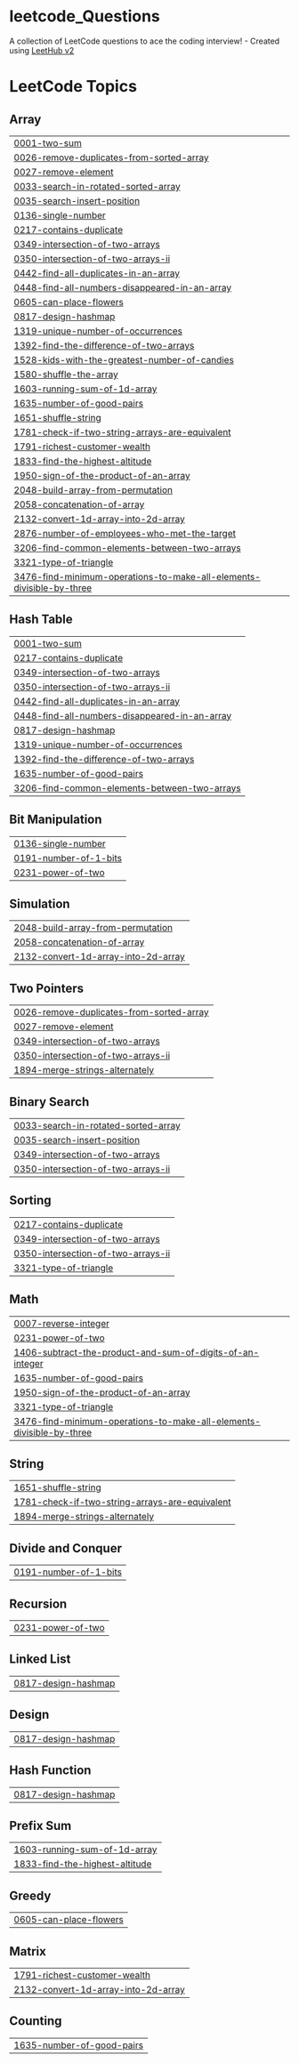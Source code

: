 # leetcode_Questions
A collection of LeetCode questions to ace the coding interview! - Created using [LeetHub v2](https://github.com/arunbhardwaj/LeetHub-2.0)

<!---LeetCode Topics Start-->
# LeetCode Topics
## Array
|  |
| ------- |
| [0001-two-sum](https://github.com/muhammadshehzaib/leetcode_Questions/tree/master/0001-two-sum) |
| [0026-remove-duplicates-from-sorted-array](https://github.com/muhammadshehzaib/leetcode_Questions/tree/master/0026-remove-duplicates-from-sorted-array) |
| [0027-remove-element](https://github.com/muhammadshehzaib/leetcode_Questions/tree/master/0027-remove-element) |
| [0033-search-in-rotated-sorted-array](https://github.com/muhammadshehzaib/leetcode_Questions/tree/master/0033-search-in-rotated-sorted-array) |
| [0035-search-insert-position](https://github.com/muhammadshehzaib/leetcode_Questions/tree/master/0035-search-insert-position) |
| [0136-single-number](https://github.com/muhammadshehzaib/leetcode_Questions/tree/master/0136-single-number) |
| [0217-contains-duplicate](https://github.com/muhammadshehzaib/leetcode_Questions/tree/master/0217-contains-duplicate) |
| [0349-intersection-of-two-arrays](https://github.com/muhammadshehzaib/leetcode_Questions/tree/master/0349-intersection-of-two-arrays) |
| [0350-intersection-of-two-arrays-ii](https://github.com/muhammadshehzaib/leetcode_Questions/tree/master/0350-intersection-of-two-arrays-ii) |
| [0442-find-all-duplicates-in-an-array](https://github.com/muhammadshehzaib/leetcode_Questions/tree/master/0442-find-all-duplicates-in-an-array) |
| [0448-find-all-numbers-disappeared-in-an-array](https://github.com/muhammadshehzaib/leetcode_Questions/tree/master/0448-find-all-numbers-disappeared-in-an-array) |
| [0605-can-place-flowers](https://github.com/muhammadshehzaib/leetcode_Questions/tree/master/0605-can-place-flowers) |
| [0817-design-hashmap](https://github.com/muhammadshehzaib/leetcode_Questions/tree/master/0817-design-hashmap) |
| [1319-unique-number-of-occurrences](https://github.com/muhammadshehzaib/leetcode_Questions/tree/master/1319-unique-number-of-occurrences) |
| [1392-find-the-difference-of-two-arrays](https://github.com/muhammadshehzaib/leetcode_Questions/tree/master/1392-find-the-difference-of-two-arrays) |
| [1528-kids-with-the-greatest-number-of-candies](https://github.com/muhammadshehzaib/leetcode_Questions/tree/master/1528-kids-with-the-greatest-number-of-candies) |
| [1580-shuffle-the-array](https://github.com/muhammadshehzaib/leetcode_Questions/tree/master/1580-shuffle-the-array) |
| [1603-running-sum-of-1d-array](https://github.com/muhammadshehzaib/leetcode_Questions/tree/master/1603-running-sum-of-1d-array) |
| [1635-number-of-good-pairs](https://github.com/muhammadshehzaib/leetcode_Questions/tree/master/1635-number-of-good-pairs) |
| [1651-shuffle-string](https://github.com/muhammadshehzaib/leetcode_Questions/tree/master/1651-shuffle-string) |
| [1781-check-if-two-string-arrays-are-equivalent](https://github.com/muhammadshehzaib/leetcode_Questions/tree/master/1781-check-if-two-string-arrays-are-equivalent) |
| [1791-richest-customer-wealth](https://github.com/muhammadshehzaib/leetcode_Questions/tree/master/1791-richest-customer-wealth) |
| [1833-find-the-highest-altitude](https://github.com/muhammadshehzaib/leetcode_Questions/tree/master/1833-find-the-highest-altitude) |
| [1950-sign-of-the-product-of-an-array](https://github.com/muhammadshehzaib/leetcode_Questions/tree/master/1950-sign-of-the-product-of-an-array) |
| [2048-build-array-from-permutation](https://github.com/muhammadshehzaib/leetcode_Questions/tree/master/2048-build-array-from-permutation) |
| [2058-concatenation-of-array](https://github.com/muhammadshehzaib/leetcode_Questions/tree/master/2058-concatenation-of-array) |
| [2132-convert-1d-array-into-2d-array](https://github.com/muhammadshehzaib/leetcode_Questions/tree/master/2132-convert-1d-array-into-2d-array) |
| [2876-number-of-employees-who-met-the-target](https://github.com/muhammadshehzaib/leetcode_Questions/tree/master/2876-number-of-employees-who-met-the-target) |
| [3206-find-common-elements-between-two-arrays](https://github.com/muhammadshehzaib/leetcode_Questions/tree/master/3206-find-common-elements-between-two-arrays) |
| [3321-type-of-triangle](https://github.com/muhammadshehzaib/leetcode_Questions/tree/master/3321-type-of-triangle) |
| [3476-find-minimum-operations-to-make-all-elements-divisible-by-three](https://github.com/muhammadshehzaib/leetcode_Questions/tree/master/3476-find-minimum-operations-to-make-all-elements-divisible-by-three) |
## Hash Table
|  |
| ------- |
| [0001-two-sum](https://github.com/muhammadshehzaib/leetcode_Questions/tree/master/0001-two-sum) |
| [0217-contains-duplicate](https://github.com/muhammadshehzaib/leetcode_Questions/tree/master/0217-contains-duplicate) |
| [0349-intersection-of-two-arrays](https://github.com/muhammadshehzaib/leetcode_Questions/tree/master/0349-intersection-of-two-arrays) |
| [0350-intersection-of-two-arrays-ii](https://github.com/muhammadshehzaib/leetcode_Questions/tree/master/0350-intersection-of-two-arrays-ii) |
| [0442-find-all-duplicates-in-an-array](https://github.com/muhammadshehzaib/leetcode_Questions/tree/master/0442-find-all-duplicates-in-an-array) |
| [0448-find-all-numbers-disappeared-in-an-array](https://github.com/muhammadshehzaib/leetcode_Questions/tree/master/0448-find-all-numbers-disappeared-in-an-array) |
| [0817-design-hashmap](https://github.com/muhammadshehzaib/leetcode_Questions/tree/master/0817-design-hashmap) |
| [1319-unique-number-of-occurrences](https://github.com/muhammadshehzaib/leetcode_Questions/tree/master/1319-unique-number-of-occurrences) |
| [1392-find-the-difference-of-two-arrays](https://github.com/muhammadshehzaib/leetcode_Questions/tree/master/1392-find-the-difference-of-two-arrays) |
| [1635-number-of-good-pairs](https://github.com/muhammadshehzaib/leetcode_Questions/tree/master/1635-number-of-good-pairs) |
| [3206-find-common-elements-between-two-arrays](https://github.com/muhammadshehzaib/leetcode_Questions/tree/master/3206-find-common-elements-between-two-arrays) |
## Bit Manipulation
|  |
| ------- |
| [0136-single-number](https://github.com/muhammadshehzaib/leetcode_Questions/tree/master/0136-single-number) |
| [0191-number-of-1-bits](https://github.com/muhammadshehzaib/leetcode_Questions/tree/master/0191-number-of-1-bits) |
| [0231-power-of-two](https://github.com/muhammadshehzaib/leetcode_Questions/tree/master/0231-power-of-two) |
## Simulation
|  |
| ------- |
| [2048-build-array-from-permutation](https://github.com/muhammadshehzaib/leetcode_Questions/tree/master/2048-build-array-from-permutation) |
| [2058-concatenation-of-array](https://github.com/muhammadshehzaib/leetcode_Questions/tree/master/2058-concatenation-of-array) |
| [2132-convert-1d-array-into-2d-array](https://github.com/muhammadshehzaib/leetcode_Questions/tree/master/2132-convert-1d-array-into-2d-array) |
## Two Pointers
|  |
| ------- |
| [0026-remove-duplicates-from-sorted-array](https://github.com/muhammadshehzaib/leetcode_Questions/tree/master/0026-remove-duplicates-from-sorted-array) |
| [0027-remove-element](https://github.com/muhammadshehzaib/leetcode_Questions/tree/master/0027-remove-element) |
| [0349-intersection-of-two-arrays](https://github.com/muhammadshehzaib/leetcode_Questions/tree/master/0349-intersection-of-two-arrays) |
| [0350-intersection-of-two-arrays-ii](https://github.com/muhammadshehzaib/leetcode_Questions/tree/master/0350-intersection-of-two-arrays-ii) |
| [1894-merge-strings-alternately](https://github.com/muhammadshehzaib/leetcode_Questions/tree/master/1894-merge-strings-alternately) |
## Binary Search
|  |
| ------- |
| [0033-search-in-rotated-sorted-array](https://github.com/muhammadshehzaib/leetcode_Questions/tree/master/0033-search-in-rotated-sorted-array) |
| [0035-search-insert-position](https://github.com/muhammadshehzaib/leetcode_Questions/tree/master/0035-search-insert-position) |
| [0349-intersection-of-two-arrays](https://github.com/muhammadshehzaib/leetcode_Questions/tree/master/0349-intersection-of-two-arrays) |
| [0350-intersection-of-two-arrays-ii](https://github.com/muhammadshehzaib/leetcode_Questions/tree/master/0350-intersection-of-two-arrays-ii) |
## Sorting
|  |
| ------- |
| [0217-contains-duplicate](https://github.com/muhammadshehzaib/leetcode_Questions/tree/master/0217-contains-duplicate) |
| [0349-intersection-of-two-arrays](https://github.com/muhammadshehzaib/leetcode_Questions/tree/master/0349-intersection-of-two-arrays) |
| [0350-intersection-of-two-arrays-ii](https://github.com/muhammadshehzaib/leetcode_Questions/tree/master/0350-intersection-of-two-arrays-ii) |
| [3321-type-of-triangle](https://github.com/muhammadshehzaib/leetcode_Questions/tree/master/3321-type-of-triangle) |
## Math
|  |
| ------- |
| [0007-reverse-integer](https://github.com/muhammadshehzaib/leetcode_Questions/tree/master/0007-reverse-integer) |
| [0231-power-of-two](https://github.com/muhammadshehzaib/leetcode_Questions/tree/master/0231-power-of-two) |
| [1406-subtract-the-product-and-sum-of-digits-of-an-integer](https://github.com/muhammadshehzaib/leetcode_Questions/tree/master/1406-subtract-the-product-and-sum-of-digits-of-an-integer) |
| [1635-number-of-good-pairs](https://github.com/muhammadshehzaib/leetcode_Questions/tree/master/1635-number-of-good-pairs) |
| [1950-sign-of-the-product-of-an-array](https://github.com/muhammadshehzaib/leetcode_Questions/tree/master/1950-sign-of-the-product-of-an-array) |
| [3321-type-of-triangle](https://github.com/muhammadshehzaib/leetcode_Questions/tree/master/3321-type-of-triangle) |
| [3476-find-minimum-operations-to-make-all-elements-divisible-by-three](https://github.com/muhammadshehzaib/leetcode_Questions/tree/master/3476-find-minimum-operations-to-make-all-elements-divisible-by-three) |
## String
|  |
| ------- |
| [1651-shuffle-string](https://github.com/muhammadshehzaib/leetcode_Questions/tree/master/1651-shuffle-string) |
| [1781-check-if-two-string-arrays-are-equivalent](https://github.com/muhammadshehzaib/leetcode_Questions/tree/master/1781-check-if-two-string-arrays-are-equivalent) |
| [1894-merge-strings-alternately](https://github.com/muhammadshehzaib/leetcode_Questions/tree/master/1894-merge-strings-alternately) |
## Divide and Conquer
|  |
| ------- |
| [0191-number-of-1-bits](https://github.com/muhammadshehzaib/leetcode_Questions/tree/master/0191-number-of-1-bits) |
## Recursion
|  |
| ------- |
| [0231-power-of-two](https://github.com/muhammadshehzaib/leetcode_Questions/tree/master/0231-power-of-two) |
## Linked List
|  |
| ------- |
| [0817-design-hashmap](https://github.com/muhammadshehzaib/leetcode_Questions/tree/master/0817-design-hashmap) |
## Design
|  |
| ------- |
| [0817-design-hashmap](https://github.com/muhammadshehzaib/leetcode_Questions/tree/master/0817-design-hashmap) |
## Hash Function
|  |
| ------- |
| [0817-design-hashmap](https://github.com/muhammadshehzaib/leetcode_Questions/tree/master/0817-design-hashmap) |
## Prefix Sum
|  |
| ------- |
| [1603-running-sum-of-1d-array](https://github.com/muhammadshehzaib/leetcode_Questions/tree/master/1603-running-sum-of-1d-array) |
| [1833-find-the-highest-altitude](https://github.com/muhammadshehzaib/leetcode_Questions/tree/master/1833-find-the-highest-altitude) |
## Greedy
|  |
| ------- |
| [0605-can-place-flowers](https://github.com/muhammadshehzaib/leetcode_Questions/tree/master/0605-can-place-flowers) |
## Matrix
|  |
| ------- |
| [1791-richest-customer-wealth](https://github.com/muhammadshehzaib/leetcode_Questions/tree/master/1791-richest-customer-wealth) |
| [2132-convert-1d-array-into-2d-array](https://github.com/muhammadshehzaib/leetcode_Questions/tree/master/2132-convert-1d-array-into-2d-array) |
## Counting
|  |
| ------- |
| [1635-number-of-good-pairs](https://github.com/muhammadshehzaib/leetcode_Questions/tree/master/1635-number-of-good-pairs) |
<!---LeetCode Topics End-->
